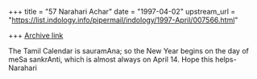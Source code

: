 +++
title = "57 Narahari Achar"
date = "1997-04-02"
upstream_url = "https://list.indology.info/pipermail/indology/1997-April/007566.html"

+++
[Archive link](https://list.indology.info/pipermail/indology/1997-April/007566.html)


>
The Tamil Calendar is sauramAna; so the New Year begins on the day of meSa
sankrAnti, which is almost always on April 14. Hope this helps-Narahari




